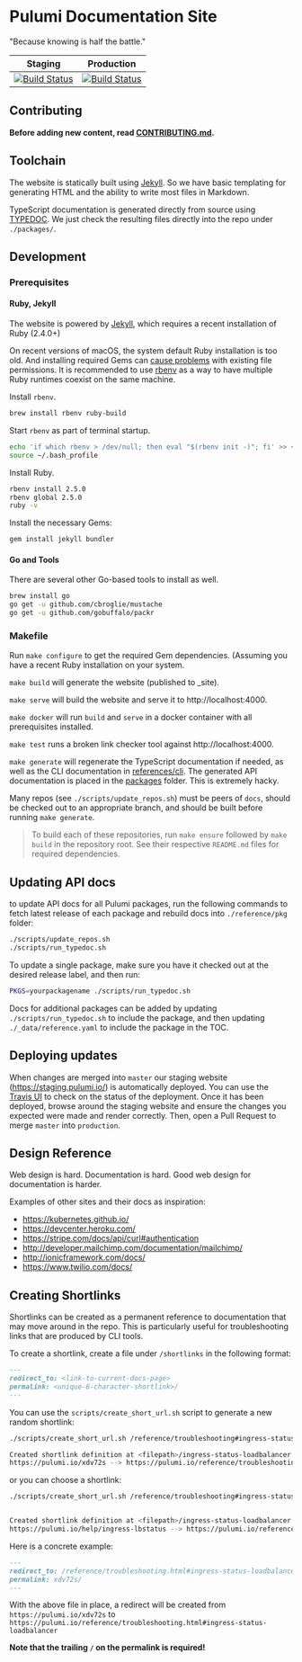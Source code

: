 # Pulumi Documentation Site

"Because knowing is half the battle."

| Staging | Production |
|---|---|
| [![Build Status](https://travis-ci.com/pulumi/docs.svg?token=eHg7Zp5zdDDJfTjY8ejq&branch=master)](https://travis-ci.com/pulumi/docs) | [![Build Status](https://travis-ci.com/pulumi/docs.svg?token=eHg7Zp5zdDDJfTjY8ejq&branch=production)](https://travis-ci.com/pulumi/docs) |

## Contributing

**Before adding new content, read [CONTRIBUTING.md](CONTRIBUTING.md).**

## Toolchain

The website is statically built using [Jekyll](https://jekyllrb.com). So we have basic templating
for generating HTML and the ability to write most files in Markdown.

TypeScript documentation is generated directly from source using [TYPEDOC](http://typedoc.org/). We
just check the resulting files directly into the repo under `./packages/`.

## Development

### Prerequisites

#### Ruby, Jekyll

The website is powered by [Jekyll](https://jekyllrb.com), which requires a recent installation of
Ruby (2.4.0+)

On recent versions of macOS, the system default Ruby installation is too old. And installing required
Gems can [cause problems](https://github.com/jekyll/jekyll/issues/6690) with existing file permissions.
It is recommended to use [rbenv](https://github.com/rbenv/rbenv) as a way to have multiple Ruby runtimes
coexist on the same machine.

Install `rbenv`.

```bash
brew install rbenv ruby-build
```

Start `rbenv` as part of terminal startup.

```bash
echo 'if which rbenv > /dev/null; then eval "$(rbenv init -)"; fi' >> ~/.bash_profile
source ~/.bash_profile
```

Install Ruby.

```bash
rbenv install 2.5.0
rbenv global 2.5.0
ruby -v
```

Install the necessary Gems:

```bash
gem install jekyll bundler
```

#### Go and Tools

There are several other Go-based tools to install as well.

```bash
brew install go
go get -u github.com/cbroglie/mustache
go get -u github.com/gobuffalo/packr
```

### Makefile 

Run `make configure` to get the required Gem dependencies. (Assuming you have a recent Ruby
installation on your system.

`make build` will generate the website (published to _site).

`make serve` will build the website and serve it to http://localhost:4000.

`make docker` will run `build` and `serve` in a docker container with all prerequisites installed.

`make test` runs a broken link checker tool against http://localhost:4000.

`make generate` will regenerate the TypeScript documentation if needed, as well as the CLI documentation in [references/cli](reference/cli). The generated API documentation is placed in the [packages](packages/) folder. This is extremely hacky.

Many repos (see `./scripts/update_repos.sh`) must be peers of `docs`, should be checked out to an appropriate branch,
and should be built before running `make generate`.

> To build each of these repositories, run `make ensure` followed by `make build` in the repository root. See their respective `README.md` files
> for required dependencies.

## Updating API docs

to update API docs for all Pulumi packages, run the following commands to fetch latest release of each package and rebuild docs into `./reference/pkg` folder:

```bash
./scripts/update_repos.sh
./scripts/run_typedoc.sh
```

To update a single package, make sure you have it checked out at the desired release label, and then run:

```bash
PKGS=yourpackagename ./scripts/run_typedoc.sh
```

Docs for additional packages can be added by updating `./scripts/run_typedoc.sh` to include the package, and then updating `./_data/reference.yaml` to include the package in the TOC.

## Deploying updates

When changes are merged into `master` our staging website (https://staging.pulumi.io/) is automatically deployed. You can use the [Travis UI](https://travis-ci.com/pulumi/docs) to check on the status of the deployment. Once it has been deployed, browse around the staging website and ensure the changes you expected were made and render correctly. Then, open a Pull Request to merge `master` into `production`.

## Design Reference

Web design is hard. Documentation is hard. Good web design for documentation is harder.

Examples of other sites and their docs as inspiration:

- https://kubernetes.github.io/
- https://devcenter.heroku.com/
- https://stripe.com/docs/api/curl#authentication
- http://developer.mailchimp.com/documentation/mailchimp/
- http://ionicframework.com/docs/
- https://www.twilio.com/docs/

## Creating Shortlinks

Shortlinks can be created as a permanent reference to documentation that may move around in the repo.
This is particularly useful for troubleshooting links that are produced by CLI tools.

To create a shortlink, create a file under `/shortlinks` in the following format:

```md
---
redirect_to: <link-to-current-docs-page>
permalink: <unique-6-character-shortlink>/
---
```

You can use the `scripts/create_short_url.sh` script to generate a new random shortlink:

```bash
./scripts/create_short_url.sh /reference/troubleshooting#ingress-status-loadbalancer ingress-status-loadbalancer

Created shortlink definition at <filepath>/ingress-status-loadbalancer.md
https://pulumi.io/xdv72s --> https://pulumi.io/reference/troubleshooting#ingress-status-loadbalancer
```

or you can choose a shortlink:

```bash
./scripts/create_short_url.sh /reference/troubleshooting#ingress-status-loadbalancer ingress-status-loadbalancer help/ingress-lbstaus


Created shortlink definition at <filepath>/ingress-status-loadbalancer.md
https://pulumi.io/help/ingress-lbstatus --> https://pulumi.io/reference/troubleshooting#ingress-status-loadbalancer
```

Here is a concrete example:

```md
---
redirect_to: /reference/troubleshooting.html#ingress-status-loadbalancer
permalink: xdv72s/
---
```

With the above file in place, a redirect will be created from `https://pulumi.io/xdv72s`
to `https://pulumi.io/reference/troubleshooting.html#ingress-status-loadbalancer`

**Note that the trailing `/` on the permalink is required!**
